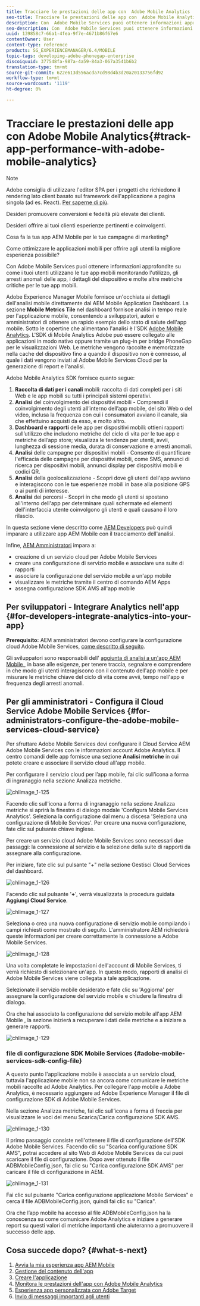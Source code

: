 ```yaml
---
title: Tracciare le prestazioni delle app con  Adobe Mobile Analytics
seo-title: Tracciare le prestazioni delle app con  Adobe Mobile Analytics
description: Con  Adobe Mobile Services puoi ottenere informazioni approfondite su come i tuoi utenti utilizzano le tue app mobili monitorando l'utilizzo, gli arresti anomali delle app, i dettagli del dispositivo e molte altre metriche critiche per le tue app mobili. Segui questa pagina per saperne di più.
seo-description: Con  Adobe Mobile Services puoi ottenere informazioni approfondite su come i tuoi utenti utilizzano le tue app mobili monitorando l'utilizzo, gli arresti anomali delle app, i dettagli del dispositivo e molte altre metriche critiche per le tue app mobili. Segui questa pagina per saperne di più.
uuid: 139858c7-66a1-4fea-9f7e-4671b86f67e6
contentOwner: User
content-type: reference
products: SG_EXPERIENCEMANAGER/6.4/MOBILE
topic-tags: developing-adobe-phonegap-enterprise
discoiquuid: 377548fa-987a-4a59-84a3-067a3541b6b2
translation-type: tm+mt
source-git-commit: 622e613d556acda7cd98d4b3d20a20133756fd92
workflow-type: tm+mt
source-wordcount: '1119'
ht-degree: 0%

---
```



# Tracciare le prestazioni delle app con  Adobe Mobile Analytics{#track-app-performance-with-adobe-mobile-analytics}

>[!NOTE]
>
> Adobe consiglia di utilizzare l&#39;editor SPA per i progetti che richiedono il rendering lato client basato sul framework dell&#39;applicazione a pagina singola (ad es. React). [Per saperne di più](/help/sites-developing/spa-overview.md).

Desideri promuovere conversioni e fedeltà più elevate dei clienti.

Desideri offrire ai tuoi clienti esperienze pertinenti e coinvolgenti.

Cosa fa la tua app AEM Mobile  per le tue campagne di marketing?

Come ottimizzare le applicazioni mobili per offrire agli utenti la migliore esperienza possibile?

Con  Adobe Mobile Services puoi ottenere informazioni approfondite su come i tuoi utenti utilizzano le tue app mobili monitorando l&#39;utilizzo, gli arresti anomali delle app, i dettagli del dispositivo e molte altre metriche critiche per le tue app mobili.

Adobe Experience Manager Mobile fornisce un&#39;occhiata ai dettagli dell&#39;analisi mobile direttamente dal  AEM Mobile Application Dashboard. La sezione **Mobile Metrics Tile** nel dashboard fornisce analisi in tempo reale per l&#39;applicazione mobile, consentendo a sviluppatori, autori e amministratori di ottenere un rapido esempio dello stato di salute dell&#39;app mobile. Sotto le copertine che alimentano l&#39;analisi è l&#39;SDK [ Adobe Mobile Analytics](https://www.adobe.com/ca/solutions/digital-analytics/mobile-web-apps-analytics.html). L&#39;SDK di Mobile Analytics  Adobe può essere collegato alle applicazioni in modo nativo oppure tramite un plug-in per bridge PhoneGap per le visualizzazioni Web. Le metriche vengono raccolte e memorizzate nella cache del dispositivo fino a quando il dispositivo non è connesso, al quale i dati vengono inviati al  Adobe Mobile Services Cloud per la generazione di report e l&#39;analisi.

 Adobe Mobile Analytics SDK fornisce quanto segue:

1. **Raccolta di dati per i canali**  mobili: raccolta di dati completi per i siti Web e le app mobili su tutti i principali sistemi operativi.
1. **Analisi**  del coinvolgimento dei dispositivi mobili - Comprendi il coinvolgimento degli utenti all’interno dell’app mobile, del sito Web o del video, inclusa la frequenza con cui i consumatori avviano il canale, sia che effettuino acquisti da esso, e molto altro.
1. **Dashboard e rapporti**  delle app per dispositivi mobili: ottieni rapporti sull’utilizzo che includono metriche del ciclo di vita per le tue app e metriche dell’app store; visualizza le tendenze per utenti, avvii, lunghezza di sessione media, durata di conservazione e arresti anomali.
1. **Analisi**  delle campagne per dispositivi mobili - Consente di quantificare l&#39;efficacia delle campagne per dispositivi mobili, come SMS, annunci di ricerca per dispositivi mobili, annunci display per dispositivi mobili e codici QR.
1. **Analisi**  della geolocalizzazione - Scopri dove gli utenti dell&#39;app avviano e interagiscono con le tue esperienze mobili in base alla posizione GPS o ai punti di interesse.
1. **Analisi**  dei percorsi - Scopri in che modo gli utenti si spostano all&#39;interno dell&#39;app per determinare quali schermate ed elementi dell&#39;interfaccia utente coinvolgono gli utenti e quali causano il loro rilascio.

In questa sezione viene descritto come [AEM Developers](#developers) può quindi imparare a utilizzare  app AEM Mobile con il tracciamento dell&#39;analisi.

Infine, [AEM Amministratori](#administrators) impara a:

* creazione di un servizio cloud per  Adobe Mobile Services
* creare una configurazione di servizio mobile e associare una suite di rapporti
* associare la configurazione del servizio mobile a un&#39;app mobile
* visualizzare le metriche tramite il centro di comando AEM Apps
* assegna configurazione SDK AMS all&#39;app mobile

## Per sviluppatori - Integrare Analytics nell&#39;app {#for-developers-integrate-analytics-into-your-app}

**Prerequisito:** AEM amministratori devono configurare la configurazione cloud  Adobe Mobile Services,  [come descritto di seguito](#amscloudserviceconfig).

Gli sviluppatori sono responsabili dell&#39; [aggiunta di analisi a un&#39;app AEM Mobile ](/help/mobile/phonegap-add-analytics-to-apps.md), in base alle esigenze, per tenere traccia, segnalare e comprendere in che modo gli utenti interagiscono con il contenuto dell&#39;app mobile e per misurare le metriche chiave del ciclo di vita come avvii, tempo nell&#39;app e frequenza degli arresti anomali.

## Per gli amministratori - Configura il Cloud Service  Adobe Mobile Services {#for-administrators-configure-the-adobe-mobile-services-cloud-service}

Per sfruttare  Adobe Mobile Services devi configurare il Cloud Service AEM  Adobe Mobile Services con le informazioni  account Adobe Analytics. Il centro comandi delle app fornisce una sezione **Analisi metriche** in cui potete creare e associare il servizio cloud all&#39;app mobile.

Per configurare il servizio cloud per l’app mobile, fai clic sull’icona a forma di ingranaggio nella sezione Analizza metriche.

![chlimage_1-125](assets/chlimage_1-125.png)

Facendo clic sull&#39;icona a forma di ingranaggio nella sezione Analizza metriche si aprirà la finestra di dialogo modale &#39;Configura Mobile Services Analytics&#39;. Seleziona la configurazione dal menu a discesa &#39;Seleziona una configurazione di Mobile Services&#39;. Per creare una nuova configurazione, fate clic sul pulsante chiave inglese.

Per creare un servizio cloud  Adobe Mobile Services sono necessari due passaggi: la connessione al servizio e la selezione della suite di rapporti da assegnare alla configurazione.

Per iniziare, fate clic sul pulsante &quot;+&quot; nella sezione Gestisci Cloud Services del dashboard.

![chlimage_1-126](assets/chlimage_1-126.png)

Facendo clic sul pulsante &#39;**+**&#39;, verrà visualizzata la procedura guidata **Aggiungi Cloud Service**.

![chlimage_1-127](assets/chlimage_1-127.png)

Seleziona o crea una nuova configurazione di servizio mobile compilando i campi richiesti come mostrato di seguito. L&#39;amministratore AEM richiederà queste informazioni per creare correttamente la connessione a  Adobe Mobile Services.

![chlimage_1-128](assets/chlimage_1-128.png)

Una volta completate le impostazioni dell&#39;account di Mobile Services, ti verrà richiesto di selezionare un&#39;app. In questo modo,  rapporti di analisi di Adobe Mobile Services viene collegata a tale applicazione.

Selezionate il servizio mobile desiderato e fate clic su &#39;Aggiorna&#39; per assegnare la configurazione del servizio mobile e chiudere la finestra di dialogo.

Ora che hai associato la configurazione del servizio mobile all&#39;app AEM Mobile , la sezione inizierà a recuperare i dati delle metriche e a iniziare a generare rapporti.

![chlimage_1-129](assets/chlimage_1-129.png)

###  file di configurazione SDK Mobile Services {#adobe-mobile-services-sdk-config-file}

A questo punto l&#39;applicazione mobile è associata a un servizio cloud, tuttavia l&#39;applicazione mobile non sa ancora come comunicare le metriche mobili raccolte ad  Adobe Analytics. Per collegare l&#39;app mobile a  Adobe Analytics, è necessario aggiungere ad Adobe Experience Manager il file di configurazione SDK di  Adobe Mobile Services.

Nella sezione Analizza metriche, fai clic sull’icona a forma di freccia per visualizzare le voci del menu Scarica/Carica configurazione SDK AMS.

![chlimage_1-130](assets/chlimage_1-130.png)

Il primo passaggio consiste nell&#39;ottenere il file di configurazione dell&#39;SDK  Adobe Mobile Services. Facendo clic su &quot;Scarica configurazione SDK AMS&quot;, potrai accedere al sito Web di  Adobe Mobile Services da cui puoi scaricare il file di configurazione. Dopo aver ottenuto il file ADBMobileConfig.json, fai clic su &quot;Carica configurazione SDK AMS&quot; per caricare il file di configurazione in AEM.

![chlimage_1-131](assets/chlimage_1-131.png)

Fai clic sul pulsante &quot;Carica  configurazione applicazione Mobile Services&quot; e cerca il file ADBMobileConfig.json, quindi fai clic su &quot;Carica&quot;.

Ora che l’app mobile ha accesso al file ADBMobileConfig.json ha la conoscenza su come comunicare  Adobe Analytics e iniziare a generare report su questi valori di metriche importanti che aiuteranno a promuovere il successo delle app.

## Cosa succede dopo? {#what-s-next}

1. [Avvia la mia esperienza  app AEM Mobile](/help/mobile/starting-aem-phonegap-app.md)
1. [Gestione del contenuto dell&#39;app](/help/mobile/phonegap-manage-app-content.md)
1. [Creare l&#39;applicazione](/help/mobile/building-app-mobile-phonegap.md)
1. [Monitora le prestazioni dell&#39;app con  Adobe Mobile Analytics](/help/mobile/phonegap-intro-to-app-analytics.md)
1. [Esperienza app personalizzata con  Adobe Target](/help/mobile/phonegap-aem-mobile-content-personalization.md)
1. [Invio di messaggi importanti agli utenti](/help/mobile/phonegap-push-notifications.md)